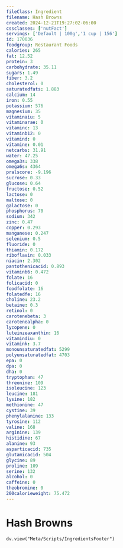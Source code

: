 ```yaml
---
fileClass: Ingredient
filename: Hash Browns
created: 2024-12-21T19:27:02-06:00
cssclasses: ['nutFact']
servings: ['Default | 100g','1 cup | 156']
id: 170036
foodgroup: Restaurant Foods
calories: 265
fat: 12.52
protein: 3
carbohydrate: 35.11
sugars: 1.49
fiber: 3.2
cholesterol: 0
saturatedfats: 1.883
calcium: 14
iron: 0.55
potassium: 576
magnesium: 35
vitaminaiu: 5
vitaminarae: 0
vitaminc: 13
vitaminb12: 0
vitamind: 0
vitamine: 0.01
netcarbs: 31.91
water: 47.25
omega3s: 338
omega6s: 4364
pralscore: -9.196
sucrose: 0.33
glucose: 0.64
fructose: 0.52
lactose: 0
maltose: 0
galactose: 0
phosphorus: 70
sodium: 342
zinc: 0.47
copper: 0.293
manganese: 0.247
selenium: 0.5
fluoride: 0
thiamin: 0.172
riboflavin: 0.033
niacin: 2.302
pantothenicacid: 0.893
vitaminb6: 0.472
folate: 16
folicacid: 0
foodfolate: 16
folatedfe: 16
choline: 23.2
betaine: 0.3
retinol: 0
carotenebeta: 3
carotenealpha: 0
lycopene: 0
luteinzeaxanthin: 16
vitamindiu: 0
vitamink: 3.7
monounsaturatedfat: 5299
polyunsaturatedfat: 4703
epa: 0
dpa: 0
dha: 0
tryptophan: 47
threonine: 109
isoleucine: 123
leucine: 181
lysine: 182
methionine: 47
cystine: 39
phenylalanine: 133
tyrosine: 112
valine: 168
arginine: 139
histidine: 67
alanine: 93
asparticacid: 735
glutamicacid: 504
glycine: 89
proline: 109
serine: 132
alcohol: 0
caffeine: 0
theobromine: 0
200calorieweight: 75.472
---
```


# Hash Browns

```dataviewjs
dv.view("Meta/Scripts/IngredientsFooter")
```